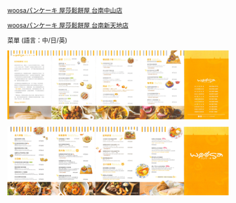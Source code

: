 [woosaパンケーキ 屋莎鬆餅屋 台南中山店](https://goo.gl/maps/AXN2hakm7xzTrU8n6)

[woosaパンケーキ 屋莎鬆餅屋 台南新天地店](https://goo.gl/maps/dwCcKxhMyuragkz3A)

菜單 (語言：中/日/英)

![](001.jpg)

![](002.jpg)


